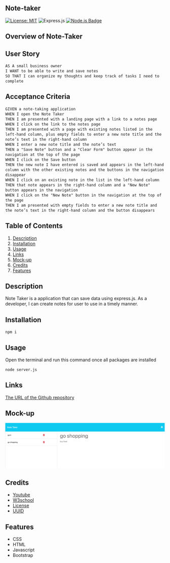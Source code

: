 ## Note-taker
 [![License: MIT](https://img.shields.io/badge/License-MIT-yellow.svg)](https://opensource.org/licenses/MIT)
![Express.js](https://img.shields.io/badge/express.js-%23404d59.svg?style=for-the-badge&logo=express&logoColor=%2361DAFB)
[![Node.js Badge](https://img.shields.io/badge/Node.js-393?logo=nodedotjs&logoColor=fff&style=flat)](https://nodejs.org/en) 

## Overview of Note-Taker
## User Story

```
AS A small business owner
I WANT to be able to write and save notes
SO THAT I can organize my thoughts and keep track of tasks I need to complete

```



## Acceptance Criteria
```
GIVEN a note-taking application
WHEN I open the Note Taker
THEN I am presented with a landing page with a link to a notes page
WHEN I click on the link to the notes page
THEN I am presented with a page with existing notes listed in the left-hand column, plus empty fields to enter a new note title and the note’s text in the right-hand column
WHEN I enter a new note title and the note’s text
THEN a "Save Note" button and a "Clear Form" button appear in the navigation at the top of the page
WHEN I click on the Save button
THEN the new note I have entered is saved and appears in the left-hand column with the other existing notes and the buttons in the navigation disappear
WHEN I click on an existing note in the list in the left-hand column
THEN that note appears in the right-hand column and a "New Note" button appears in the navigation
WHEN I click on the "New Note" button in the navigation at the top of the page
THEN I am presented with empty fields to enter a new note title and the note’s text in the right-hand column and the button disappears

```

## Table of Contents 

1. [Description](#description)
2. [Installation](#installation)
3. [Usage](#usage)
4. [Links](#links)
5. [Mock-up](#mock-up)
4. [Credits](#credits)
6. [Features](#features)


## Description
Note Taker is a application that can save data using express.js. As a developer, I can create notes for user to use in a timely manner.


## Installation
```
npm i
```

## Usage 
Open the terminal and run this command once all packages are installed
```
node server.js
```

## Links

[The URL of the Github repository](https://github.com/kathylopez97/Note-Taker)

## Mock-up
![note-taker](note-taker.png)

## Credits
- [Youtube](https://www.youtube.com)
- [W3school](https://www.w3schools.com)
- [License](https://shields.io/)
- [UUID](https://www.npmjs.com/package/uuid)


## Features
- CSS
- HTML
- Javascript
- Bootstrap